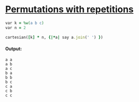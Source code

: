 [1]: https://rosettacode.org/wiki/Permutations_with_repetitions

# [Permutations with repetitions][1]

```ruby
var k = %w(a b c)
var n = 2
 
cartesian([k] * n, {|*a| say a.join(' ') })
```

#### Output:
```
a a
a b
a c
b a
b b
b c
c a
c b
c c
```